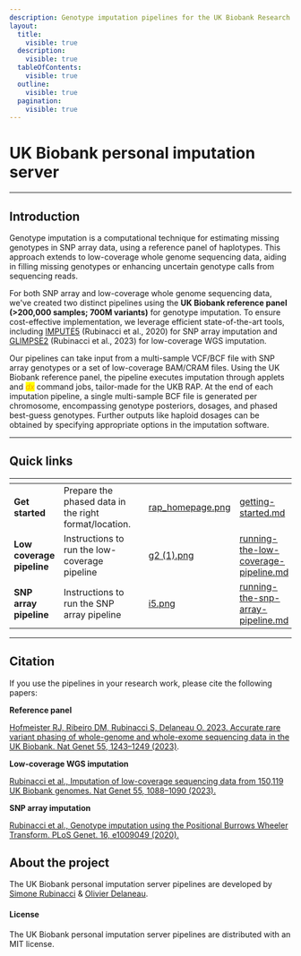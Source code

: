 ```yaml
---
description: Genotype imputation pipelines for the UK Biobank Research Analysis Platform
layout:
  title:
    visible: true
  description:
    visible: true
  tableOfContents:
    visible: true
  outline:
    visible: true
  pagination:
    visible: true
---
```


# UK Biobank personal imputation server

***

## Introduction

Genotype imputation is a computational technique for estimating missing genotypes in SNP array data, using a reference panel of haplotypes. This approach extends to low-coverage whole genome sequencing data, aiding in filling missing genotypes or enhancing uncertain genotype calls from sequencing reads.

For both SNP array and low-coverage whole genome sequencing data, we've created two distinct pipelines using the **UK Biobank reference panel (>200,000 samples; 700M variants)** for genotype imputation. To ensure cost-effective implementation, we leverage efficient state-of-the-art tools, including [IMPUTE5](https://doi.org/10.1371/journal.pgen.1009049) (Rubinacci et al., 2020) for SNP array imputation and [GLIMPSE2](https://doi.org/10.1038/s41588-023-01438-3) (Rubinacci et al., 2023) for low-coverage WGS imputation.

Our pipelines can take input from a multi-sample VCF/BCF file with SNP array genotypes or a set of low-coverage BAM/CRAM files. Using the UK Biobank reference panel, the pipeline executes imputation through applets and _<mark style="color:orange;">dx</mark>_ command jobs, tailor-made for the UKB RAP. At the end of each imputation pipeline, a single multi-sample BCF file is generated per chromosome, encompassing genotype posteriors, dosages, and phased best-guess genotypes. Further outputs like haploid dosages can be obtained by specifying appropriate options in the imputation software.

***

## Quick links

<table data-view="cards"><thead><tr><th></th><th></th><th></th><th data-hidden data-card-cover data-type="files"></th><th data-hidden data-card-target data-type="content-ref"></th></tr></thead><tbody><tr><td><strong>Get started</strong></td><td>Prepare the phased data in  the right format/location.</td><td></td><td><a href=".gitbook/assets/rap_homepage.png">rap_homepage.png</a></td><td><a href="getting-started.md">getting-started.md</a></td></tr><tr><td><strong>Low coverage pipeline</strong></td><td>Instructions to run the low-coverage pipeline</td><td></td><td><a href=".gitbook/assets/g2 (1).png">g2 (1).png</a></td><td><a href="running-the-low-coverage-pipeline.md">running-the-low-coverage-pipeline.md</a></td></tr><tr><td><strong>SNP array pipeline</strong></td><td>Instructions to run the SNP array pipeline</td><td></td><td><a href=".gitbook/assets/i5.png">i5.png</a></td><td><a href="running-the-snp-array-pipeline.md">running-the-snp-array-pipeline.md</a></td></tr></tbody></table>

***

## Citation

If you use the pipelines in your research work, please cite the following papers:

**Reference panel**&#x20;

[Hofmeister RJ, Ribeiro DM, Rubinacci S, Delaneau O. 2023. Accurate rare variant phasing of whole-genome and whole-exome sequencing data in the UK Biobank. Nat Genet 55, 1243–1249 (2023)](https://doi.org/10.1038/s41588-023-01415-w).

**Low-coverage WGS imputation**

[Rubinacci et al., Imputation of low-coverage sequencing data from 150,119 UK Biobank genomes. Nat Genet 55, 1088–1090 (2023).](https://doi.org/10.1038/s41588-023-01438-3)

**SNP array imputation**

[Rubinacci et al., Genotype imputation using the Positional Burrows Wheeler Transform. PLoS Genet. 16, e1009049 (2020).](https://doi.org/10.1371/journal.pgen.1009049)

## About the project <a href="#about-the-project" id="about-the-project"></a>

The UK Biobank personal imputation server pipelines are developed by [Simone Rubinacci](https://srubinacci.github.io/) & [Olivier Delaneau](https://odelaneau.github.io/lap-page/).

#### License <a href="#license" id="license"></a>

The UK Biobank personal imputation server pipelines are distributed with an MIT license.

